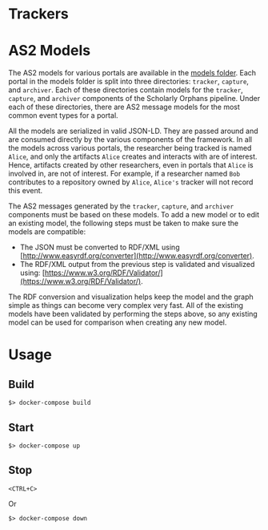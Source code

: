 # Trackers

# AS2 Models

The AS2 models for various portals are available in the [models folder](./models).
Each portal in the models folder is split into three directories: `tracker`, `capture`, and `archiver`.
Each of these directories contain models for the `tracker`, `capture`, and `archiver` components of the Scholarly Orphans pipeline.
Under each of these directories, there are AS2 message models for the most common event types for a portal.

All the models are serialized in valid JSON-LD.
They are passed around and are consumed directly by the various components of the framework.
In all the models across various portals, the researcher being tracked is named `Alice`, and only the artifacts `Alice` creates and interacts with are of interest.
Hence, artifacts created by other researchers, even in portals that `Alice` is involved in, are not of interest.
For example, if a researcher named `Bob` contributes to a repository owned by `Alice`, `Alice's` tracker will not record this event.

The AS2 messages generated by the `tracker`, `capture`, and `archiver` components must be based on these models.
To add a new model or to edit an existing model, the following steps must be taken to make sure the models are compatible:

* The JSON must be converted to RDF/XML using [http://www.easyrdf.org/converter](http://www.easyrdf.org/converter).
* The RDF/XML output from the previous step is validated and visualized using:
[https://www.w3.org/RDF/Validator/](https://www.w3.org/RDF/Validator/).

The RDF conversion and visualization helps keep the model and the graph simple as things can become very complex very fast.
All of the existing models have been validated by performing the steps above, so any existing model can be used for comparison when creating any new model.

# Usage

## Build

`$> docker-compose build`

## Start

`$> docker-compose up`

## Stop

`<CTRL+C>`

Or

`$> docker-compose down`



